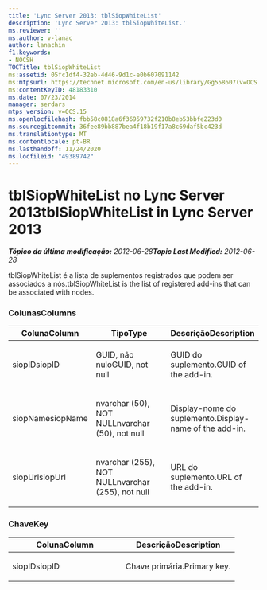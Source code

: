 ```yaml
---
title: 'Lync Server 2013: tblSiopWhiteList'
description: 'Lync Server 2013: tblSiopWhiteList.'
ms.reviewer: ''
ms.author: v-lanac
author: lanachin
f1.keywords:
- NOCSH
TOCTitle: tblSiopWhiteList
ms:assetid: 05fc1df4-32eb-4d46-9d1c-e0b607091142
ms:mtpsurl: https://technet.microsoft.com/en-us/library/Gg558607(v=OCS.15)
ms:contentKeyID: 48183310
ms.date: 07/23/2014
manager: serdars
mtps_version: v=OCS.15
ms.openlocfilehash: fbb58c0818a6f36959732f210b8eb53bbfe223d0
ms.sourcegitcommit: 36fee89bb887bea4f18b19f17a8c69daf5bc423d
ms.translationtype: MT
ms.contentlocale: pt-BR
ms.lasthandoff: 11/24/2020
ms.locfileid: "49389742"
---
```

# <a name="tblsiopwhitelist-in-lync-server-2013"></a><span data-ttu-id="4cb29-103">tblSiopWhiteList no Lync Server 2013</span><span class="sxs-lookup"><span data-stu-id="4cb29-103">tblSiopWhiteList in Lync Server 2013</span></span>

<div data-xmlns="http://www.w3.org/1999/xhtml">

<div class="topic" data-xmlns="http://www.w3.org/1999/xhtml" data-msxsl="urn:schemas-microsoft-com:xslt" data-cs="https://msdn.microsoft.com/">

<div data-asp="https://msdn2.microsoft.com/asp">



</div>

<div id="mainSection">

<div id="mainBody"><span data-ttu-id="4cb29-104">

<span> </span></span><span class="sxs-lookup"><span data-stu-id="4cb29-104">

<span> </span></span></span>

<span data-ttu-id="4cb29-105">_**Tópico da última modificação:** 2012-06-28_</span><span class="sxs-lookup"><span data-stu-id="4cb29-105">_**Topic Last Modified:** 2012-06-28_</span></span>

<span data-ttu-id="4cb29-106">tblSiopWhiteList é a lista de suplementos registrados que podem ser associados a nós.</span><span class="sxs-lookup"><span data-stu-id="4cb29-106">tblSiopWhiteList is the list of registered add-ins that can be associated with nodes.</span></span>

### <a name="columns"></a><span data-ttu-id="4cb29-107">Colunas</span><span class="sxs-lookup"><span data-stu-id="4cb29-107">Columns</span></span>

<table>
<colgroup>
<col style="width: 33%" />
<col style="width: 33%" />
<col style="width: 33%" />
</colgroup>
<thead>
<tr class="header">
<th><span data-ttu-id="4cb29-108">Coluna</span><span class="sxs-lookup"><span data-stu-id="4cb29-108">Column</span></span></th>
<th><span data-ttu-id="4cb29-109">Tipo</span><span class="sxs-lookup"><span data-stu-id="4cb29-109">Type</span></span></th>
<th><span data-ttu-id="4cb29-110">Descrição</span><span class="sxs-lookup"><span data-stu-id="4cb29-110">Description</span></span></th>
</tr>
</thead>
<tbody>
<tr class="odd">
<td><p><span data-ttu-id="4cb29-111">siopID</span><span class="sxs-lookup"><span data-stu-id="4cb29-111">siopID</span></span></p></td>
<td><p><span data-ttu-id="4cb29-112">GUID, não nulo</span><span class="sxs-lookup"><span data-stu-id="4cb29-112">GUID, not null</span></span></p></td>
<td><p><span data-ttu-id="4cb29-113">GUID do suplemento.</span><span class="sxs-lookup"><span data-stu-id="4cb29-113">GUID of the add-in.</span></span></p></td>
</tr>
<tr class="even">
<td><p><span data-ttu-id="4cb29-114">siopName</span><span class="sxs-lookup"><span data-stu-id="4cb29-114">siopName</span></span></p></td>
<td><p><span data-ttu-id="4cb29-115">nvarchar (50), NOT NULL</span><span class="sxs-lookup"><span data-stu-id="4cb29-115">nvarchar (50), not null</span></span></p></td>
<td><p><span data-ttu-id="4cb29-116">Display-nome do suplemento.</span><span class="sxs-lookup"><span data-stu-id="4cb29-116">Display-name of the add-in.</span></span></p></td>
</tr>
<tr class="odd">
<td><p><span data-ttu-id="4cb29-117">siopUrl</span><span class="sxs-lookup"><span data-stu-id="4cb29-117">siopUrl</span></span></p></td>
<td><p><span data-ttu-id="4cb29-118">nvarchar (255), NOT NULL</span><span class="sxs-lookup"><span data-stu-id="4cb29-118">nvarchar (255), not null</span></span></p></td>
<td><p><span data-ttu-id="4cb29-119">URL do suplemento.</span><span class="sxs-lookup"><span data-stu-id="4cb29-119">URL of the add-in.</span></span></p></td>
</tr>
</tbody>
</table>


### <a name="key"></a><span data-ttu-id="4cb29-120">Chave</span><span class="sxs-lookup"><span data-stu-id="4cb29-120">Key</span></span>

<table>
<colgroup>
<col style="width: 50%" />
<col style="width: 50%" />
</colgroup>
<thead>
<tr class="header">
<th><span data-ttu-id="4cb29-121">Coluna</span><span class="sxs-lookup"><span data-stu-id="4cb29-121">Column</span></span></th>
<th><span data-ttu-id="4cb29-122">Descrição</span><span class="sxs-lookup"><span data-stu-id="4cb29-122">Description</span></span></th>
</tr>
</thead>
<tbody>
<tr class="odd">
<td><p><span data-ttu-id="4cb29-123">siopID</span><span class="sxs-lookup"><span data-stu-id="4cb29-123">siopID</span></span></p></td>
<td><p><span data-ttu-id="4cb29-124">Chave primária.</span><span class="sxs-lookup"><span data-stu-id="4cb29-124">Primary key.</span></span></p></td>
</tr>
</tbody>
</table><span data-ttu-id="4cb29-125">


</div>

<span> </span>

</div>

</div>

</span><span class="sxs-lookup"><span data-stu-id="4cb29-125">


</div>

<span> </span>

</div>

</div>

</span></span></div>

